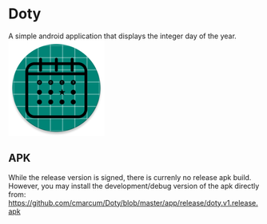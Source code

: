 # Doty
A simple android application that displays the integer day of the year.
![GitHub Logo](https://github.com/cmarcum/Doty/blob/master/app/src/main/res/mipmap-xxxhdpi/ic_launcher_round.png?raw=true)


## APK 
While the release version is signed, there is currenly no release apk build. However, you may install the development/debug version of the apk directly from: <https://github.com/cmarcum/Doty/blob/master/app/release/doty.v1.release.apk> 